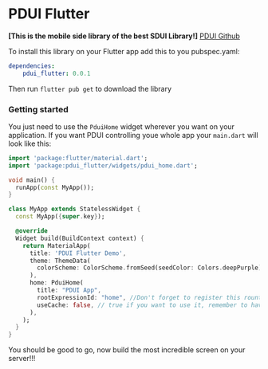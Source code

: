 # PDUI Flutter

**[This is the mobile side library of the best SDUI Library!]**
[PDUI Github](https://github.com/victorpigmeo/PDUI)

To install this library on your Flutter app add this to you pubspec.yaml:
```yaml
dependencies:
    pdui_flutter: 0.0.1
```
Then run `flutter pub get` to download the library

### Getting started
You just need to use the `PduiHome` widget wherever you want on your application.
If you want PDUI controlling youe whole app your `main.dart` will look like this:
```dart
import 'package:flutter/material.dart';
import 'package:pdui_flutter/widgets/pdui_home.dart';

void main() {
  runApp(const MyApp());
}

class MyApp extends StatelessWidget {
  const MyApp({super.key});

  @override
  Widget build(BuildContext context) {
    return MaterialApp(
      title: 'PDUI Flutter Demo',
      theme: ThemeData(
        colorScheme: ColorScheme.fromSeed(seedColor: Colors.deepPurple),
      ),
      home: PduiHome(
        title: "PDUI App",
        rootExpressionId: "home", //Don't forget to register this rounte on your server
        useCache: false, // true if you want to use it, remember to have a redis cache running on the default port
      ),
    );
  }
}
```

You should be good to go, now build the most incredible screen on your server!!!
